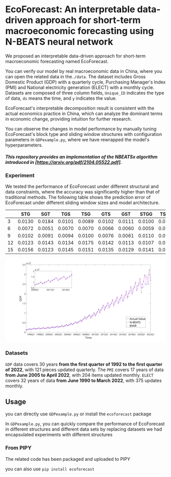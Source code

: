 # EcoForecast: An interpretable data-driven approach for short-term macroeconomic forecasting using N-BEATS neural network

We proposed an interpretable data-driven approach for short-term macroeconomic forecasting named EcoForecast.

You can verify our model by real macroeconomic data in China, where you can open the related data in the`./data`. The dataset includes Gross Domestic Product (GDP) with a quarterly cycle, Purchasing Manager's Index (PMI) and National electricity generation (ELECT) with a monthly cycle. Datasets are composed of three column fields, `Unique_ID` indicates the type of data, `ds` means the time, and `y` indicates the value.

EcoForecast's interpretable decomposition result is consistent with the actual economics practice in China, which can analyze the dominant terms in economic change, providing intuition for further research.

You can observe the changes in model performance by manually tuning EcoForecast's block type and sliding window structures with configuration parameters in `GDPexample.py`, where we have rewrapped the model's hyperparameters.

##### This repository provides an implementation of the NBEATSx algorithm introduced in [https://arxiv.org/pdf/2104.05522.pdf].

### Experiment

We tested the performance of EcoForecast under different structural and data constraints, where the accuracy was significantly higher than that of traditional methods. The following table shows the prediction error of EcoForecast under different sliding window sizes and model architecture.

|         |  STG |  SGT |  TGS |  TSG |  GTS |  GST | STGG | TSGG |
|:--------|------|------|------|------|------|------|------|------|
| 3       |0.0130|0.0184|0.0101|0.0089|0.0102|0.0111|0.0100|0.0093|
| 6       |0.0072|0.0051|0.0070|0.0070|0.0066|0.0060|0.0059|0.0043|
| 9       |0.0102|0.0091|0.0094|0.0100|0.0076|0.0061|0.0110|0.0127|
| 12      |0.0123|0.0143|0.0134|0.0175|0.0142|0.0113|0.0107|0.0120|
| 15      |0.0156|0.0123|0.0145|0.0151|0.0135|0.0129|0.0141|0.0188|


![image](https://raw.githubusercontent.com/navfour/ecoforecast/main/img/img1.svg)


### Datasets
`GDP` data covers 30 years **from the first quarter of 1992 to the first quarter of 2022**, with 121 pieces updated quarterly. The `PMI` covers 17 years of data **from June 2005 to April 2022**, with 204 items updated monthly. `ELECT` covers 32 years of data **from June 1990 to March 2022**, with 375 updates monthly.

## Usage
you can directly use `GDPexample.py` or install the `ecoforecast` package

In `GDPexample.py`, you can quickly compare the performance of EcoForecast in different structures and different data sets by replacing datasets we had encapsulated experiments with different structures
### From PIPY
The related code has been packaged and uploaded to PIPY

you can also use `pip install ecoforecast`


